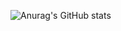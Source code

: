 ![Anurag's GitHub stats](https://github-readme-stats.vercel.app/api?username=aarovo&show_icons=true&theme=radical)
